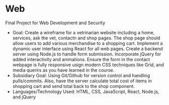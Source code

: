 # Web

Final Project for Web Development and Security
  - Goal: Create a wireframe for a vetrinarian website including a home, services, ask the vet, contactn and shop pages. The shop page should allow users to add various merchandise to a shopping cart. Implement a dynamic user interface using React for all web pages. Create a backend server using Node.js to handle form submission. Incorporate jQuery for added interactivity and animations. Ensure the form in the contact webpage is fully responsive usign modern CSS techniques like Grid, and media querirs as you have learned in the course.
  - Subsidiary Goal: Using Git/Github for version control and handling pulls/commits. Also, have the server calculate total cost of items in shopping cart and send total back to the shop component.
  - Languages/Technology Used: HTML, CSS, JavaScript, React, Node.js, and jQuery
